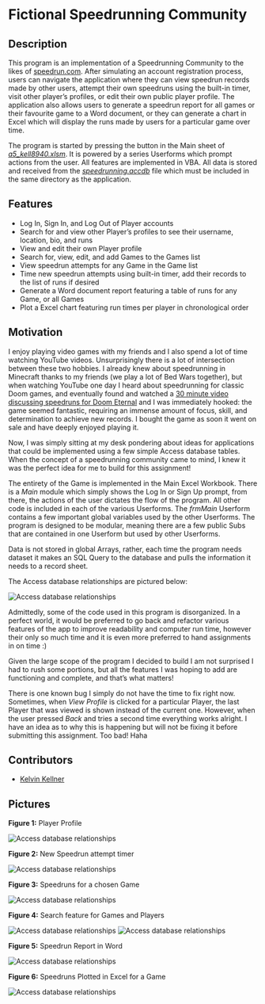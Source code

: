 # Fictional Speedrunning Community

## Description

This program is an implementation of a Speedrunning Community to the likes of [speedrun.com](https://www.speedrun.com/). After simulating an account registration process, users can navigate the application where they can view speedrun records made by other users, attempt their own speedruns using the built-in timer, visit other player’s profiles, or edit their own public player profile. The application also allows users to generate a speedrun report for all games or their favourite game to a Word document, or they can generate a chart in Excel which will display the runs made by users for a particular game over time.

The program is started by pressing the button in the Main sheet of [_a5_kell8940.xlsm_](https://github.com/kelvinkellner/Fictional-Speedrunning-Community/blob/main/a5_kell8940.xlsm). It is powered by a series Userforms which prompt actions from the user. All features are implemented in VBA. All data is stored and received from the [_speedrunning.accdb_](https://github.com/kelvinkellner/Fictional-Speedrunning-Community/blob/main/speedrunning.accdb) file which must be included in the same directory as the application.

## Features

- Log In, Sign In, and Log Out of Player accounts
- Search for and view other Player’s profiles to see their username, location, bio, and runs
- View and edit their own Player profile
- Search for, view, edit, and add Games to the Games list
- View speedrun attempts for any Game in the Game list
- Time new speedrun attempts using built-in timer, add their records to the list of runs if desired
- Generate a Word document report featuring a table of runs for any Game, or all Games
- Plot a Excel chart featuring run times per player in chronological order

## Motivation

I enjoy playing video games with my friends and I also spend a lot of time watching YouTube videos. Unsurprisingly there is a lot of intersection between these two hobbies. I already knew about speedrunning in Minecraft thanks to my friends (we play a lot of Bed Wars together), but when watching YouTube one day I heard about speedrunning for classic Doom games, and eventually found and watched a [30 minute video discussing speedruns for Doom Eternal](https://www.youtube.com/watch?v=N9LXQSzumlg) and I was immediately hooked: the game seemed fantastic, requiring an immense amount of focus, skill, and determination to achieve new records. I bought the game as soon it went on sale and have deeply enjoyed playing it.

Now, I was simply sitting at my desk pondering about ideas for applications that could be implemented using a few simple Access database tables. When the concept of a speedrunning community came to mind, I knew it was the perfect idea for me to build for this assignment!

The entirety of the Game is implemented in the Main Excel Workbook. There is a _Main_ module which simply shows the Log In or Sign Up prompt, from there, the actions of the user dictates the flow of the program. All other code is included in each of the various Userforms. The _frmMain_ Userform contains a few important global variables used by the other Userforms. The program is designed to be modular, meaning there are a few public Subs that are contained in one Userform but used by other Userforms.

Data is not stored in global Arrays, rather, each time the program needs dataset it makes an SQL Query to the database and pulls the information it needs to a record sheet.

The Access database relationships are pictured below:

<img src="./assets/Picture1.png" alt="Access database relationships" max-width="100%" />

Admittedly, some of the code used in this program is disorganized. In a perfect world, it would be preferred to go back and refactor various features of the app to improve readability and computer run time, however their only so much time and it is even more preferred to hand assignments in on time :)

Given the large scope of the program I decided to build I am not surprised I had to rush some portions, but all the features I was hoping to add are functioning and complete, and that’s what matters!

There is one known bug I simply do not have the time to fix right now. Sometimes, when _View Profile_ is clicked for a particular Player, the last Player that was viewed is shown instead of the current one. However, when the user pressed _Back_ and tries a second time everything works alright. I have an idea as to why this is happening but will not be fixing it before submitting this assignment. Too bad! Haha

## Contributors

- [Kelvin Kellner](https://github.com/kelvinkellner/)

## Pictures

**Figure 1:** Player Profile

<img src="./assets/Picture2.png" alt="Access database relationships" max-width="100%" />

**Figure 2:** New Speedrun attempt timer

<img src="./assets/Picture3.png" alt="Access database relationships" max-width="100%" />

**Figure 3:** Speedruns for a chosen Game

<img src="./assets/Picture4.png" alt="Access database relationships" max-width="100%" />

**Figure 4:** Search feature for Games and Players

<img src="./assets/Picture5.png" alt="Access database relationships" max-width="100%" />

<img src="./assets/Picture6.png" alt="Access database relationships" max-width="100%" />

**Figure 5:** Speedrun Report in Word

<img src="./assets/Picture7.png" alt="Access database relationships" max-width="100%" />

**Figure 6:** Speedruns Plotted in Excel for a Game

<img src="./assets/Picture8.png" alt="Access database relationships" max-width="100%" />

